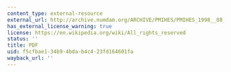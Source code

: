 ```yaml
---
content_type: external-resource
external_url: http://archive.numdam.org/ARCHIVE/PMIHES/PMIHES_1998__88_/PMIHES_1998__88__97_0/PMIHES_1998__88__97_0.pdf
has_external_license_warning: true
license: https://en.wikipedia.org/wiki/All_rights_reserved
status: ''
title: PDF
uid: f5cfbae1-34b9-4bda-b4c4-23fd164601fa
wayback_url: ''
---
```

